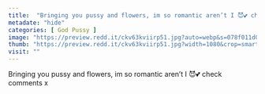 ```yaml
---
title:  "Bringing you pussy and flowers, im so romantic aren’t I 😈💕 check comments x"
metadate: "hide"
categories: [ God Pussy ]
image: "https://preview.redd.it/ckv63kviirp51.jpg?auto=webp&s=078f011d0c06e6a2398b45090ff4dbda48aea9ab"
thumb: "https://preview.redd.it/ckv63kviirp51.jpg?width=1080&crop=smart&auto=webp&s=3db3d0c23f38af284e2eb5071f614aeefc32060e"
visit: ""
---
```

Bringing you pussy and flowers, im so romantic aren’t I 😈💕 check comments x
